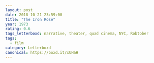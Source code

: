 ```yaml
---
layout: post 
date: 2018-10-21 23:59:00
title: "The Iron Rose"
year: 1973
rating: 0.6
tags_letterboxd: narrative, theater, quad cinema, NYC, Robtober
tags:
  - film
category: Letterboxd
canonical: https://boxd.it/xUHaH
---
```

